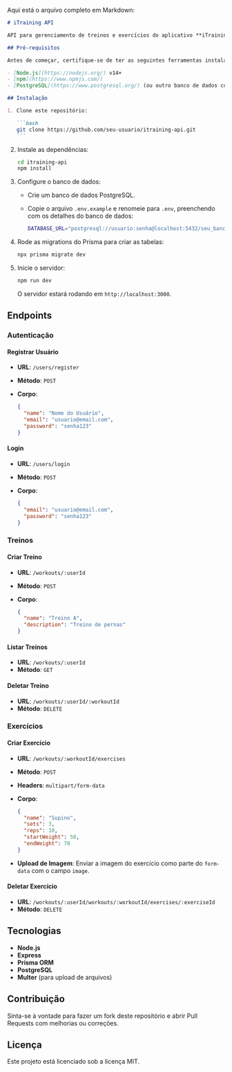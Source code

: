 Aqui está o arquivo completo em Markdown:

````markdown
# iTraining API

API para gerenciamento de treinos e exercícios do aplicativo **iTraining**.

## Pré-requisitos

Antes de começar, certifique-se de ter as seguintes ferramentas instaladas:

- [Node.js](https://nodejs.org/) v14+
- [npm](https://www.npmjs.com/)
- [PostgreSQL](https://www.postgresql.org/) (ou outro banco de dados compatível com o Prisma)

## Instalação

1. Clone este repositório:

   ```bash
   git clone https://github.com/seu-usuario/itraining-api.git
   ```
````

2. Instale as dependências:

   ```bash
   cd itraining-api
   npm install
   ```

3. Configure o banco de dados:

   - Crie um banco de dados PostgreSQL.
   - Copie o arquivo `.env.example` e renomeie para `.env`, preenchendo com os detalhes do banco de dados:

     ```bash
     DATABASE_URL="postgresql://usuario:senha@localhost:5432/seu_banco"
     ```

4. Rode as migrations do Prisma para criar as tabelas:

   ```bash
   npx prisma migrate dev
   ```

5. Inicie o servidor:

   ```bash
   npm run dev
   ```

   O servidor estará rodando em `http://localhost:3000`.

## Endpoints

### Autenticação

#### Registrar Usuário

- **URL**: `/users/register`
- **Método**: `POST`
- **Corpo**:

  ```json
  {
    "name": "Nome do Usuário",
    "email": "usuario@email.com",
    "password": "senha123"
  }
  ```

#### Login

- **URL**: `/users/login`
- **Método**: `POST`
- **Corpo**:

  ```json
  {
    "email": "usuario@email.com",
    "password": "senha123"
  }
  ```

### Treinos

#### Criar Treino

- **URL**: `/workouts/:userId`
- **Método**: `POST`
- **Corpo**:

  ```json
  {
    "name": "Treino A",
    "description": "Treino de pernas"
  }
  ```

#### Listar Treinos

- **URL**: `/workouts/:userId`
- **Método**: `GET`

#### Deletar Treino

- **URL**: `/workouts/:userId/:workoutId`
- **Método**: `DELETE`

### Exercícios

#### Criar Exercício

- **URL**: `/workouts/:workoutId/exercises`
- **Método**: `POST`
- **Headers**: `multipart/form-data`
- **Corpo**:

  ```json
  {
    "name": "Supino",
    "sets": 3,
    "reps": 10,
    "startWeight": 50,
    "endWeight": 70
  }
  ```

- **Upload de Imagem**: Enviar a imagem do exercício como parte do `form-data` com o campo `image`.

#### Deletar Exercício

- **URL**: `/workouts/:userId/workouts/:workoutId/exercises/:exerciseId`
- **Método**: `DELETE`

## Tecnologias

- **Node.js**
- **Express**
- **Prisma ORM**
- **PostgreSQL**
- **Multer** (para upload de arquivos)

## Contribuição

Sinta-se à vontade para fazer um fork deste repositório e abrir Pull Requests com melhorias ou correções.

## Licença

Este projeto está licenciado sob a licença MIT.

```

```
